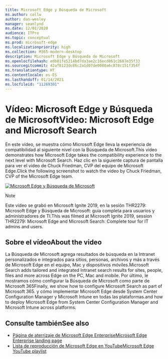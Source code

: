 ```yaml
---
title: Microsoft Edge y Búsqueda de Microsoft
ms.author: collw
author: dan-wesley
manager: seanlynd
ms.date: 12/01/2020
audience: ITPro
ms.topic: conceptual
ms.prod: microsoft-edge
ms.localizationpriority: high
ms.collection: M365-modern-desktop
description: Microsoft Edge y Búsqueda de Microsoft
ms.openlocfilehash: edb81fe5214bd7da3ae2c16ecd861c2687e35f33
ms.sourcegitcommit: 42af8123dc86c2a1d07de0080a6c878c151f354f
ms.translationtype: HT
ms.contentlocale: es-ES
ms.lasthandoff: 01/14/2021
ms.locfileid: "11269301"
---
```

# <span data-ttu-id="a0d69-103">Vídeo: Microsoft Edge y Búsqueda de Microsoft</span><span class="sxs-lookup"><span data-stu-id="a0d69-103">Video: Microsoft Edge and Microsoft Search</span></span>

<span data-ttu-id="a0d69-104">En este vídeo, se muestra cómo Microsoft Edge lleva la experiencia de compatibilidad al siguiente nivel con la Búsqueda de Microsoft.</span><span class="sxs-lookup"><span data-stu-id="a0d69-104">This video demonstrates how Microsoft Edge takes the compatibility experience to the next level with Microsoft Search.</span></span> <span data-ttu-id="a0d69-105">Haz clic en la siguiente captura de pantalla para ver el vídeo de Chuck Friedman, CVP del equipo de Microsoft Edge.</span><span class="sxs-lookup"><span data-stu-id="a0d69-105">Click the following screenshot to watch the video by Chuck Friedman, CVP of the Microsoft Edge team.</span></span>

[![Microsoft Edge y Búsqueda de Microsoft](https://res.cloudinary.com/marcomontalbano/image/upload/v1592253564/video_to_markdown/images/youtube--7LfNqmJkeTM-c05b58ac6eb4c4700831b2b3070cd403.jpg)](http://www.youtube.com/watch?v=7LfNqmJkeTM "Microsoft Edge and Microsoft Search")

> [!NOTE]
> <span data-ttu-id="a0d69-107">Este vídeo se grabó en Microsoft Ignite 2019, en la sesión THR2279: Microsoft Edge y Búsqueda de Microsoft: guía completa para usuarios y administradores de TI.</span><span class="sxs-lookup"><span data-stu-id="a0d69-107">This was filmed at Microsoft Ignite 2019, session THR2279: Microsoft Edge and Microsoft Search: Complete tour for IT admins and users.</span></span>

## <span data-ttu-id="a0d69-108">Sobre el vídeo</span><span class="sxs-lookup"><span data-stu-id="a0d69-108">About the video</span></span>

<span data-ttu-id="a0d69-109">La Búsqueda de Microsoft agrega resultados de búsqueda en la Intranet personalizados e integrados para sitios, personas, archivos y más a través de Microsoft Edge en el equipo, Mac y dispositivos móviles.</span><span class="sxs-lookup"><span data-stu-id="a0d69-109">Microsoft Search adds tailored and integrated Intranet search results for sites, people, files and more across Edge on the PC, Mac and mobile.</span></span> <span data-ttu-id="a0d69-110">Por último, le mostramos cómo configurar la Búsqueda de Microsoft como parte de Microsoft 365</span><span class="sxs-lookup"><span data-stu-id="a0d69-110">Finally, we show how to configure Microsoft Search as part of Microsoft 365.</span></span> <span data-ttu-id="a0d69-111">y cómo implementar Microsoft Edge desde System Center Configuration Manager y Microsoft Intune en todas las plataformas.</span><span class="sxs-lookup"><span data-stu-id="a0d69-111">and how to deploy Microsoft Edge from System Center Configuration Manager and Microsoft Intune across platforms.</span></span>

## <span data-ttu-id="a0d69-112">Consulte también</span><span class="sxs-lookup"><span data-stu-id="a0d69-112">See also</span></span>

- [<span data-ttu-id="a0d69-113">Página de aterrizaje de Microsoft Edge Enterprise</span><span class="sxs-lookup"><span data-stu-id="a0d69-113">Microsoft Edge Enterprise landing page</span></span>](https://aka.ms/EdgeEnterprise)
- [<span data-ttu-id="a0d69-114">Lista de reproducción de Microsoft Edge en YouTube</span><span class="sxs-lookup"><span data-stu-id="a0d69-114">Microsoft Edge YouTube playlist</span></span>](https://www.youtube.com/playlist?list=PLXtHYVsvn_b-uXh1tMeYpT-0iD8tD3tFy)
